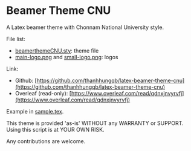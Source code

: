 # Beamer Theme CNU
A Latex beamer theme with Chonnam National University style.

File list:
- [beamerthemeCNU.sty](beamerthemeCNU.sty): theme file
- [main-logo.png](main-logo.png) and [small-logo.png](small-logo.png): logos

Link:
- Github: [https://github.com/thanhhungqb/latex-beamer-theme-cnu](https://github.com/thanhhungqb/latex-beamer-theme-cnu)
- Overleaf (read-only): [https://www.overleaf.com/read/qdnxjnvyrvfj](https://www.overleaf.com/read/qdnxjnvyrvfj)
 
Example in [sample.tex](sample.tex).

This theme is provided 'as-is' WITHOUT any WARRANTY or SUPPORT. Using this script is at YOUR OWN RISK.

Any contributions are welcome.

 